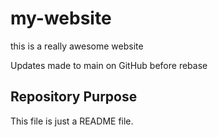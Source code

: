 # my-website

this is a really awesome website

Updates made to main on GitHub before rebase

## Repository Purpose

This file is just a README file.
